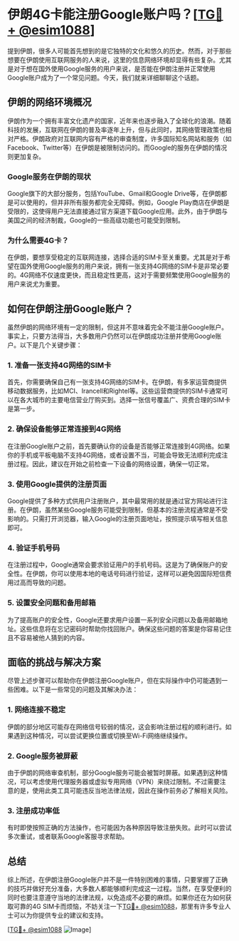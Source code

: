 # 伊朗4G卡能注册Google账户吗？[[TG💪+ @esim1088](https://t.me/s/esim1088)]

提到伊朗，很多人可能首先想到的是它独特的文化和悠久的历史。然而，对于那些想要在伊朗使用互联网服务的人来说，这里的信息网络环境却显得有些复杂。尤其是对于想在国外使用Google服务的用户来说，是否能在伊朗注册并正常使用Google账户成为了一个常见问题。今天，我们就来详细聊聊这个话题。

## 伊朗的网络环境概况

伊朗作为一个拥有丰富文化遗产的国家，近年来也逐步融入了全球化的浪潮。随着科技的发展，互联网在伊朗的普及率逐年上升，但与此同时，其网络管理政策也相对严格。伊朗政府对互联网内容有严格的审查制度，许多国际知名网站和服务（如Facebook、Twitter等）在伊朗是被限制访问的。而Google的服务在伊朗的情况则更加复杂。

### Google服务在伊朗的现状

Google旗下的大部分服务，包括YouTube、Gmail和Google Drive等，在伊朗都是可以使用的，但并非所有服务都完全无障碍。例如，Google Play商店在伊朗是受限的，这使得用户无法直接通过官方渠道下载Google应用。此外，由于伊朗与美国之间的经济制裁，Google的一些高级功能也可能受到限制。

### 为什么需要4G卡？

在伊朗，要想享受稳定的互联网连接，选择合适的SIM卡至关重要。尤其是对于希望在国外使用Google服务的用户来说，拥有一张支持4G网络的SIM卡是非常必要的。4G网络不仅速度更快，而且稳定性更高，这对于需要频繁使用Google服务的用户来说尤为重要。

## 如何在伊朗注册Google账户？

虽然伊朗的网络环境有一定的限制，但这并不意味着完全不能注册Google账户。事实上，只要方法得当，大多数用户仍然可以在伊朗成功注册并使用Google账户。以下是几个关键步骤：

### 1. 准备一张支持4G网络的SIM卡

首先，你需要确保自己有一张支持4G网络的SIM卡。在伊朗，有多家运营商提供移动数据服务，比如MCI、Irancell和Rightel等。这些运营商提供的SIM卡通常可以在各大城市的主要电信营业厅购买到。选择一张信号覆盖广、资费合理的SIM卡是第一步。

### 2. 确保设备能够正常连接到4G网络

在注册Google账户之前，首先要确认你的设备是否能够正常连接到4G网络。如果你的手机或平板电脑不支持4G网络，或者设置不当，可能会导致无法顺利完成注册过程。因此，建议在开始之前检查一下设备的网络设置，确保一切正常。

### 3. 使用Google提供的注册页面

Google提供了多种方式供用户注册账户，其中最常用的就是通过官方网站进行注册。在伊朗，虽然某些Google服务可能受到限制，但基本的注册流程通常是不受影响的。只需打开浏览器，输入Google的注册页面地址，按照提示填写相关信息即可。

### 4. 验证手机号码

在注册过程中，Google通常会要求验证用户的手机号码。这是为了确保账户的安全性。在伊朗，你可以使用本地的电话号码进行验证，这样可以避免因国际短信费用过高而导致的问题。

### 5. 设置安全问题和备用邮箱

为了提高账户的安全性，Google还要求用户设置一系列安全问题以及备用邮箱地址。这些信息将在忘记密码时帮助你找回账户。确保这些问题的答案是你容易记住且不容易被他人猜到的内容。

## 面临的挑战与解决方案

尽管上述步骤可以帮助你在伊朗注册Google账户，但在实际操作中仍可能遇到一些困难。以下是一些常见的问题及其解决办法：

### 1. 网络连接不稳定

伊朗的部分地区可能存在网络信号较弱的情况，这会影响注册过程的顺利进行。如果遇到这种情况，可以尝试更换位置或切换至Wi-Fi网络继续操作。

### 2. Google服务被屏蔽

由于伊朗的网络审查机制，部分Google服务可能会被暂时屏蔽。如果遇到这种情况，可以考虑使用代理服务器或虚拟专用网络（VPN）来绕过限制。不过需要注意的是，使用此类工具可能违反当地法律法规，因此在操作前务必了解相关风险。

### 3. 注册成功率低

有时即使按照正确的方法操作，也可能因为各种原因导致注册失败。此时可以尝试多次重试，或者联系Google客服寻求帮助。

## 总结

综上所述，在伊朗注册Google账户并不是一件特别困难的事情，只要掌握了正确的技巧并做好充分准备，大多数人都能够顺利完成这一过程。当然，在享受便利的同时也要注意遵守当地的法律法规，以免造成不必要的麻烦。如果你还在为如何获取可靠的4G SIM卡而烦恼，不妨关注一下[TG💪+ @esim1088](https://t.me/s/esim1088)，那里有许多专业人士可以为你提供专业的建议和支持。

[[TG💪+ @esim1088](https://t.me/s/esim1088) ![Image](https://i.postimg.cc/4NQfJmqS/Snipaste-2025-05-13-00-14-12.png)]
